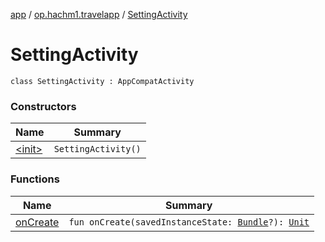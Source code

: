 [app](../../index.md) / [op.hachm1.travelapp](../index.md) / [SettingActivity](./index.md)

# SettingActivity

`class SettingActivity : AppCompatActivity`

### Constructors

| Name | Summary |
|---|---|
| [&lt;init&gt;](-init-.md) | `SettingActivity()` |

### Functions

| Name | Summary |
|---|---|
| [onCreate](on-create.md) | `fun onCreate(savedInstanceState: `[`Bundle`](https://developer.android.com/reference/android/os/Bundle.html)`?): `[`Unit`](https://kotlinlang.org/api/latest/jvm/stdlib/kotlin/-unit/index.html) |
